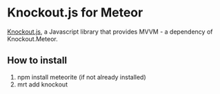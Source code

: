 # Knockout.js for Meteor

[Knockout.js](http://knockout.js), a Javascript library that provides MVVM - a dependency of Knockout.Meteor.

## How to install 
1. npm install meteorite (if not already installed)
2. mrt add knockout 